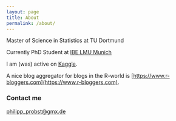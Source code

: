 ```yaml
---
layout: page
title: About
permalink: /about/
---
```


Master of Science in Statistics at TU Dortmund

Currently PhD Student at 
[IBE LMU Munich](http://www.ibe.med.uni-muenchen.de/organisation/mitarbeiter/070_drittmittel/probst/index.html)

I am (was) active on [Kaggle](https://www.kaggle.com/icedragon).

A nice blog aggregator for blogs in the R-world is [https://www.r-bloggers.com](https://www.r-bloggers.com).

### Contact me

[philipp_probst@gmx.de](mailto:philipp_probst@gmx.de)
